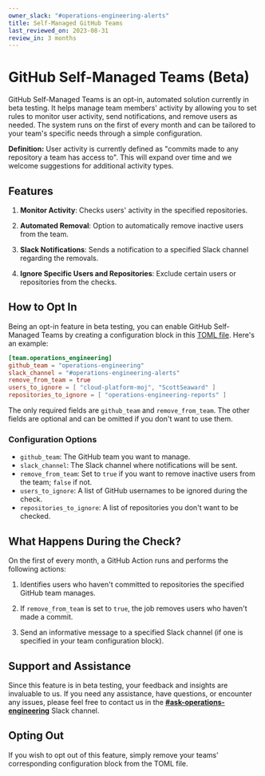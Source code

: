 ```yaml
---
owner_slack: "#operations-engineering-alerts"
title: Self-Managed GitHub Teams
last_reviewed_on: 2023-08-31
review_in: 3 months
---
```


# GitHub Self-Managed Teams (Beta)

GitHub Self-Managed Teams is an opt-in, automated solution currently in beta testing. It helps manage team members' activity by allowing you to set rules to monitor user activity, send notifications, and remove users as needed. The system runs on the first of every month and can be tailored to your team's specific needs through a simple configuration.

**Definition:** User activity is currently defined as "commits made to any repository a team has access to". This will expand over time and we welcome suggestions for additional activity types.

## Features

1. **Monitor Activity**: Checks users' activity in the specified repositories.

2. **Automated Removal**: Option to automatically remove inactive users from the team.

3. **Slack Notifications**: Sends a notification to a specified Slack channel regarding the removals.

4. **Ignore Specific Users and Repositories**: Exclude certain users or repositories from the checks.

## How to Opt In

Being an opt-in feature in beta testing, you can enable GitHub Self-Managed Teams by creating a configuration block in this [TOML file](https://github.com/ministryofjustice/operations-engineering/blob/main/config/inactive-users.toml). Here's an example:

```toml
[team.operations_engineering]
github_team = "operations-engineering"
slack_channel = "#operations-engineering-alerts"
remove_from_team = true
users_to_ignore = [ "cloud-platform-moj", "ScottSeaward" ]
repositories_to_ignore = [ "operations-engineering-reports" ]
```

The only required fields are `github_team` and `remove_from_team`. The other fields are optional and can be omitted if you don't want to use them.

### Configuration Options

- `github_team`: The GitHub team you want to manage.
- `slack_channel`: The Slack channel where notifications will be sent.
- `remove_from_team`: Set to `true` if you want to remove inactive users from the team; `false` if not.
- `users_to_ignore`: A list of GitHub usernames to be ignored during the check.
- `repositories_to_ignore`: A list of repositories you don't want to be checked.

## What Happens During the Check?

On the first of every month, a GitHub Action runs and performs the following actions:

1. Identifies users who haven't committed to repositories the specified GitHub team manages.

2. If `remove_from_team` is set to `true`, the job removes users who haven't made a commit.

3. Send an informative message to a specified Slack channel (if one is specified in your team configuration block).

## Support and Assistance

Since this feature is in beta testing, your feedback and insights are invaluable to us. If you need any assistance, have questions, or encounter any issues, please feel free to contact us in the **[#ask-operations-engineering](https://mojdt.slack.com/archives/C01BUKJSZD4)** Slack channel.

## Opting Out

If you wish to opt out of this feature, simply remove your teams' corresponding configuration block from the TOML file.
